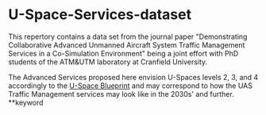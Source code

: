 # U-Space-Services-dataset
This repertory contains a data set from the journal paper "Demonstrating Collaborative Advanced Unmanned Aircraft System Traffic Management Services in a Co-Simulation Environment" being a joint effort with PhD students of the ATM&amp;UTM laboratory at Cranfield University.

The Advanced Services proposed here envision U-Spaces levels 2, 3, and 4 accordingly to the [U-Space Blueprint](https://www.sesarju.eu/sites/default/files/documents/reports/U-space%20Blueprint%20brochure%20final.PDF) and may correspond to how the UAS Traffic Management services may look like in the 2030s' and further. **keyword
